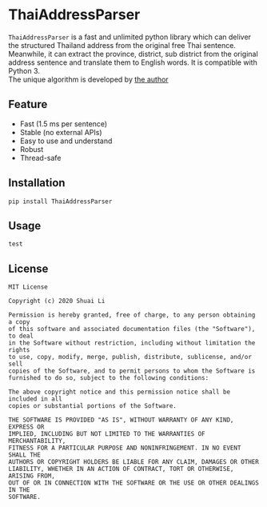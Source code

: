 # ThaiAddressParser 
`ThaiAddressParser` is a fast and unlimited python library which can deliver the structured Thailand address from the original free Thai sentence.   
Meanwhile, it can extract the province, district, sub district from the original address sentence and translate them to English words.
It is compatible with Python 3.  
The unique algorithm is developed by [the author](https://github.com/HandsomeBrotherShuaiLi)
## Feature  
* Fast (1.5 ms per sentence) 
* Stable (no external APIs)
* Easy to use and understand
* Robust
* Thread-safe
## Installation
```angular2
pip install ThaiAddressParser
```
## Usage
```angular2
test
```
## License
```angular2
MIT License

Copyright (c) 2020 Shuai Li

Permission is hereby granted, free of charge, to any person obtaining a copy
of this software and associated documentation files (the "Software"), to deal
in the Software without restriction, including without limitation the rights
to use, copy, modify, merge, publish, distribute, sublicense, and/or sell
copies of the Software, and to permit persons to whom the Software is
furnished to do so, subject to the following conditions:

The above copyright notice and this permission notice shall be included in all
copies or substantial portions of the Software.

THE SOFTWARE IS PROVIDED "AS IS", WITHOUT WARRANTY OF ANY KIND, EXPRESS OR
IMPLIED, INCLUDING BUT NOT LIMITED TO THE WARRANTIES OF MERCHANTABILITY,
FITNESS FOR A PARTICULAR PURPOSE AND NONINFRINGEMENT. IN NO EVENT SHALL THE
AUTHORS OR COPYRIGHT HOLDERS BE LIABLE FOR ANY CLAIM, DAMAGES OR OTHER
LIABILITY, WHETHER IN AN ACTION OF CONTRACT, TORT OR OTHERWISE, ARISING FROM,
OUT OF OR IN CONNECTION WITH THE SOFTWARE OR THE USE OR OTHER DEALINGS IN THE
SOFTWARE.
```


